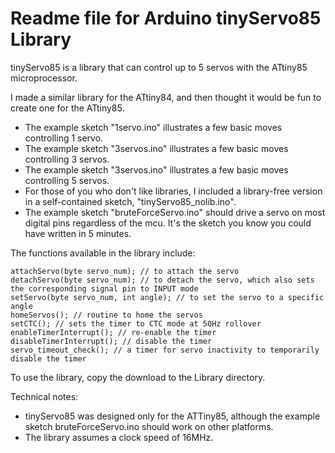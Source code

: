 <h1>Readme file for Arduino tinyServo85 Library</h1>

tinyServo85 is a library that can control up to 5 servos with the ATtiny85 microprocessor.

I made a similar library for the ATtiny84, and then thought it would be fun to create one for the ATtiny85.<p>

* The example sketch "1servo.ino" illustrates a few basic moves controlling 1 servo.
* The example sketch "3servos.ino" illustrates a few basic moves controlling 3 servos.
* The example sketch "3servos.ino" illustrates a few basic moves controlling 5 servos.
* For those of you who don't like libraries, I included a library-free version in a self-contained sketch, "tinyServo85_nolib.ino".
* The example sketch "bruteForceServo.ino" should drive a servo on most digital pins regardless of the mcu. It's the sketch you know you could have written in 5 minutes.

The functions available in the library include:
```
attachServo(byte servo_num); // to attach the servo
detachServo(byte servo_num); // to detach the servo, which also sets the corresponding signal pin to INPUT mode
setServo(byte servo_num, int angle); // to set the servo to a specific angle
homeServos(); // routine to home the servos
setCTC(); // sets the timer to CTC mode at 50Hz rollover
enableTimerInterrupt(); // re-enable the timer
disableTimerInterrupt(); // disable the timer
servo_timeout_check(); // a timer for servo inactivity to temporarily disable the timer
```
To use the library, copy the download to the Library directory.<p>
 
Technical notes:
- tinyServo85 was designed only for the ATTiny85, although the example sketch bruteForceServo.ino should work on other platforms.
- The library assumes a clock speed of 16MHz.
